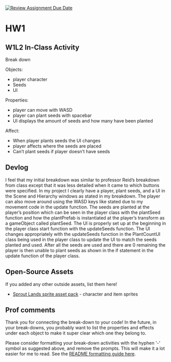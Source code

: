 [![Review Assignment Due Date](https://classroom.github.com/assets/deadline-readme-button-22041afd0340ce965d47ae6ef1cefeee28c7c493a6346c4f15d667ab976d596c.svg)](https://classroom.github.com/a/MjLLqDcN)
# HW1
## W1L2 In-Class Activity
Break down

Objects:
- player character 
- Seeds
- UI

Properties: 
- player can move with WASD
- player can plant seeds with spacebar
- UI displays the amount of seeds and how many have been planted

Affect: 
- When player plants seeds the UI changes
- player affects where the seeds are placed
- Can’t plant seeds if player doesn’t have seeds 

## Devlog
I feel that my initial breakdown was similar to professor Reid’s breakdown from class except that it was less detailed when it came to which buttons were specified. In my project I clearly have a player, plant seeds, and a UI in the Scene and Hierarchy windows as stated in my breakdown. The player can also move around using the WASD keys like stated due to my movement code in the update function.  The seeds are planted at the player’s position which can be seen in the player class with the plantSeed function and how the plantPrefab is instantiated at the player’s transform as a gameObject called plantSeed. The UI is properly set up at the beginning in the player class start function with the updateSeeds function. The UI changes appropriately with the updateSeeds function in the PlantCountUI class being used in the player class to update the UI to match the seeds planted and used. After all the seeds are used and there are 0 remaining the player is then unable to plant seeds as shown in the if statement in the update function of the player class. 

## Open-Source Assets
If you added any other outside assets, list them here!
- [Sprout Lands sprite asset pack](https://cupnooble.itch.io/sprout-lands-asset-pack) - character and item sprites

## Prof comments
Thank you for connecting the break-down to your code! In the future, in your break-downs, you probably want to list the properties and effects under each object to make it super clear which one they belong to.

Please consider formatting your break-down activities with the hyphen '-' symbol as suggested above, and remove the prompts. This will make it a lot easier for me to read. See the [README formatting guide here](https://docs.github.com/en/get-started/writing-on-github/getting-started-with-writing-and-formatting-on-github/basic-writing-and-formatting-syntax).
